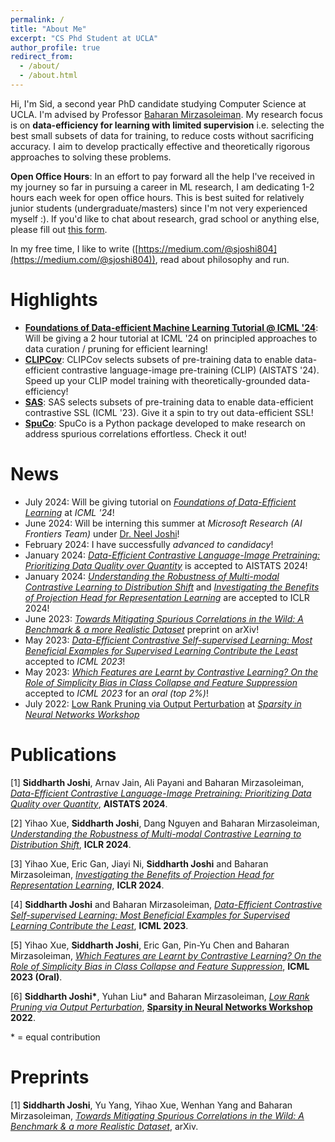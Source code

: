 ```yaml
---
permalink: /
title: "About Me"
excerpt: "CS Phd Student at UCLA"
author_profile: true
redirect_from: 
  - /about/
  - /about.html
---
```


Hi, I'm Sid, a second year PhD candidate studying Computer Science at UCLA.
I'm advised by Professor [Baharan Mirzasoleiman](http://web.cs.ucla.edu/~baharan/).
My research focus is on **data-efficiency for learning with limited supervision** i.e. selecting the best small subsets of data for training, to reduce costs without sacrificing accuracy. I aim to develop practically effective and theoretically rigorous approaches to solving these problems.

**Open Office Hours**: In an effort to pay forward all the help I've received in my journey so far in pursuing a career in ML research, I am dedicating 1-2 hours each week for open office hours. This is best suited for relatively junior students (undergraduate/masters) since I'm not very experienced myself :). If you'd like to chat about research, grad school or anything else, please fill out [this form](https://forms.gle/bKrKo3s7Td6Gnkgr7).

In my free time, I like to write ([https://medium.com/@sjoshi804](https://medium.com/@sjoshi804)), read about philosophy and run.

Highlights
======

* **[Foundations of Data-efficient Machine Learning Tutorial @ ICML '24](https://sjoshi804.github.io/data-efficient-learning-talk/)**: Will be giving a 2 hour tutorial at ICML '24 on principled approaches to data curation / pruning for efficient learning!
* **[CLIPCov](https://sjoshi804.github.io/data-efficient-clip/)**: CLIPCov selects subsets of pre-training data to enable data-efficient contrastive language-image pre-training (CLIP) (AISTATS '24). Speed up your CLIP model training with theoretically-grounded data-efficiency!
* **[SAS](https://github.com/sjoshi804/sas-data-efficient-contrastive-learning/tree/master)**: SAS selects subsets of pre-training data to enable data-efficient contrastive SSL (ICML '23). Give it a spin to try out data-efficient SSL!
* **[SpuCo](https://spuco.readthedocs.io/en/latest/)**: SpuCo is a Python package developed to make research on address spurious correlations effortless. Check it out!

News
======

* July 2024: Will be giving tutorial on *[Foundations of Data-Efficient Learning](https://sjoshi804.github.io/data-efficient-learning-talk/)* at *ICML '24*!
* June 2024: Will be interning this summer at *Microsoft Research (AI Frontiers Team)* under [Dr. Neel Joshi](https://neelj.com/)!
* February 2024: I have successfully *advanced to candidacy*!
* January 2024: *[Data-Efficient Contrastive Language-Image Pretraining: Prioritizing Data Quality over Quantity](https://arxiv.org/abs/2403.12267)* is accepted to AISTATS 2024!
* January 2024: *[Understanding the Robustness of Multi-modal Contrastive Learning to Distribution Shift](https://yihaoxue.github.io/mmcl-project-page/)* and *[Investigating the Benefits of Projection Head for Representation Learning](https://arxiv.org/abs/2403.11391)* are accepted to ICLR 2024!
* June 2023: *[Towards Mitigating Spurious Correlations in the Wild: A Benchmark & a more Realistic Dataset](https://arxiv.org/abs/2306.11957)* preprint on arXiv!
* May 2023: *[Data-Efficient Contrastive Self-supervised Learning: Most Beneficial Examples for Supervised Learning Contribute the Least](https://sjoshi804.github.io/data-efficient-contrastive-learning/)* accepted to *ICML 2023*!
* May 2023: *[Which Features are Learnt by Contrastive Learning? On the Role of Simplicity Bias in Class Collapse and Feature Suppression](https://sjoshi804.github.io/icml-cc-fs/)* accepted to *ICML 2023* for an *oral (top 2%)*!
* July 2022: [Low Rank Pruning via Output Perturbation](https://drive.google.com/file/d/1FhuJxrbW554UsMt92WR5B1sCaw8P1odl/view) at *[Sparsity in Neural Networks Workshop](https://www.sparseneural.net)*

Publications
=============

[1] **Siddharth Joshi**, Arnav Jain, Ali Payani and Baharan Mirzasoleiman, *[Data-Efficient Contrastive Language-Image Pretraining: Prioritizing Data Quality over Quantity](https://sjoshi804.github.io/data-efficient-clip/)*, **AISTATS 2024**.

[2] Yihao Xue, **Siddharth Joshi**, Dang Nguyen and Baharan Mirzasoleiman, *[Understanding the Robustness of Multi-modal Contrastive Learning to Distribution Shift](https://yihaoxue.github.io/mmcl-project-page/)*, **ICLR 2024**.

[3] Yihao Xue, Eric Gan, Jiayi Ni, **Siddharth Joshi** and Baharan Mirzasoleiman, *[Investigating the Benefits of Projection Head for Representation Learning](https://yihaoxue.github.io/projection-head-project-page/)*, **ICLR 2024**.

[4] **Siddharth Joshi** and Baharan Mirzasoleiman, *[Data-Efficient Contrastive Self-supervised Learning: Most Beneficial Examples for Supervised Learning Contribute the Least](https://sjoshi804.github.io/data-efficient-contrastive-learning/)*, **ICML 2023**.

[5] Yihao Xue, **Siddharth Joshi**, Eric Gan, Pin-Yu Chen and Baharan Mirzasoleiman, *[Which Features are Learnt by Contrastive Learning? On the Role of Simplicity Bias in Class Collapse and Feature Suppression](https://sjoshi804.github.io/icml-cc-fs/)*, **ICML 2023 (Oral)**.

[6] **Siddharth Joshi\***, Yuhan Liu\* and Baharan Mirzasoleiman, *[Low Rank Pruning via Output Perturbation](https://drive.google.com/file/d/1FhuJxrbW554UsMt92WR5B1sCaw8P1odl/view)*, **[Sparsity in Neural Networks Workshop](https://www.sparseneural.net) 2022**.

\* = equal contribution

Preprints
=============

[1] **Siddharth Joshi**, Yu Yang, Yihao Xue, Wenhan Yang and Baharan Mirzasoleiman, *[Towards Mitigating Spurious Correlations in the Wild: A Benchmark & a more Realistic Dataset](https://arxiv.org/abs/2306.11957)*, arXiv.
